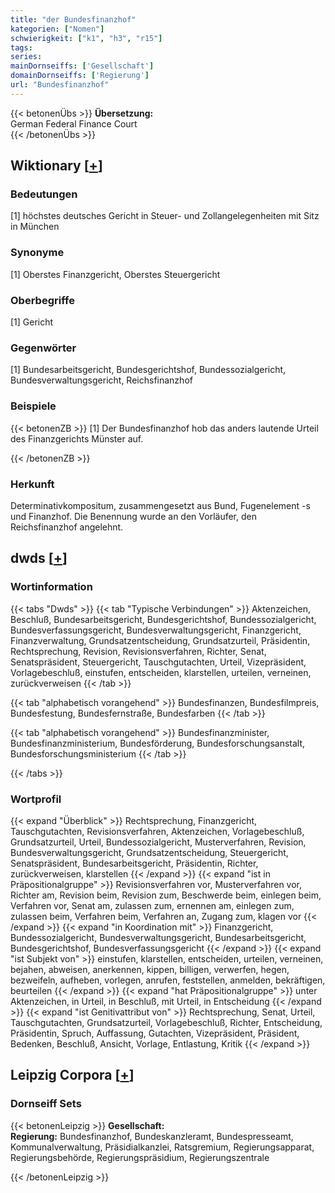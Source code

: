 ```yaml
---
title: "der Bundesfinanzhof"
kategorien: ["Nomen"]
schwierigkeit: ["k1", "h3", "r15"]
tags:
series:
mainDornseiffs: ['Gesellschaft']
domainDornseiffs: ['Regierung']
url: "Bundesfinanzhof"
---
```


{{< betonenÜbs >}}
**Übersetzung:**  
German Federal Finance Court  
{{< /betonenÜbs >}}

## Wiktionary [[+](https://de.wiktionary.org/wiki/Bundesfinanzhof)]

### Bedeutungen
[1] höchstes deutsches Gericht in Steuer- und Zollangelegenheiten mit Sitz in München  

### Synonyme
[1] Oberstes Finanzgericht, Oberstes Steuergericht  

### Oberbegriffe
[1] Gericht  

### Gegenwörter
[1] Bundesarbeitsgericht, Bundesgerichtshof, Bundessozialgericht, Bundesverwaltungsgericht, Reichsfinanzhof  

### Beispiele
{{< betonenZB >}}
[1] Der Bundesfinanzhof hob das anders lautende Urteil des Finanzgerichts Münster auf.  

{{< /betonenZB >}}
### Herkunft
Determinativkompositum, zusammengesetzt aus Bund, Fugenelement -s und Finanzhof. Die Benennung wurde an den Vorläufer, den Reichsfinanzhof angelehnt.  



## dwds [[+](https://www.dwds.de/wb/Bundesfinanzhof)]

### Wortinformation
{{< tabs "Dwds" >}}
{{< tab "Typische Verbindungen" >}}
Aktenzeichen, Beschluß, Bundesarbeitsgericht, Bundesgerichtshof, Bundessozialgericht, Bundesverfassungsgericht, Bundesverwaltungsgericht, Finanzgericht, Finanzverwaltung, Grundsatzentscheidung, Grundsatzurteil, Präsidentin, Rechtsprechung, Revision, Revisionsverfahren, Richter, Senat, Senatspräsident, Steuergericht, Tauschgutachten, Urteil, Vizepräsident, Vorlagebeschluß, einstufen, entscheiden, klarstellen, urteilen, verneinen, zurückverweisen
{{< /tab >}}

{{< tab "alphabetisch vorangehend" >}}
Bundesfinanzen, Bundesfilmpreis, Bundesfestung, Bundesfernstraße, Bundesfarben
{{< /tab >}}

{{< tab "alphabetisch vorangehend" >}}
Bundesfinanzminister, Bundesfinanzministerium, Bundesförderung, Bundesforschungsanstalt, Bundesforschungsministerium
{{< /tab >}}

{{< /tabs >}}

### Wortprofil
{{< expand "Überblick" >}} Rechtsprechung, Finanzgericht, Tauschgutachten, Revisionsverfahren, Aktenzeichen, Vorlagebeschluß, Grundsatzurteil, Urteil, Bundessozialgericht, Musterverfahren, Revision, Bundesverwaltungsgericht, Grundsatzentscheidung, Steuergericht, Senatspräsident, Bundesarbeitsgericht, Präsidentin, Richter, zurückverweisen, klarstellen {{< /expand >}}
{{< expand "ist in Präpositionalgruppe" >}} Revisionsverfahren vor, Musterverfahren vor, Richter am, Revision beim, Revision zum, Beschwerde beim, einlegen beim, Verfahren vor, Senat am, zulassen zum, ernennen am, einlegen zum, zulassen beim, Verfahren beim, Verfahren an, Zugang zum, klagen vor {{< /expand >}}
{{< expand "in Koordination mit" >}} Finanzgericht, Bundessozialgericht, Bundesverwaltungsgericht, Bundesarbeitsgericht, Bundesgerichtshof, Bundesverfassungsgericht {{< /expand >}}
{{< expand "ist Subjekt von" >}} einstufen, klarstellen, entscheiden, urteilen, verneinen, bejahen, abweisen, anerkennen, kippen, billigen, verwerfen, hegen, bezweifeln, aufheben, vorlegen, anrufen, feststellen, anmelden, bekräftigen, beurteilen {{< /expand >}}
{{< expand "hat Präpositionalgruppe" >}} unter Aktenzeichen, in Urteil, in Beschluß, mit Urteil, in Entscheidung {{< /expand >}}
{{< expand "ist Genitivattribut von" >}} Rechtsprechung, Senat, Urteil, Tauschgutachten, Grundsatzurteil, Vorlagebeschluß, Richter, Entscheidung, Präsidentin, Spruch, Auffassung, Gutachten, Vizepräsident, Präsident, Bedenken, Beschluß, Ansicht, Vorlage, Entlastung, Kritik {{< /expand >}}

## Leipzig Corpora [[+](https://corpora.uni-leipzig.de/en/res?word=Bundesfinanzhof&corpusId=deu_newscrawl-public_2018)]

### Dornseiff Sets
{{< betonenLeipzig >}}
**Gesellschaft:**  
**Regierung:** Bundesfinanzhof, Bundeskanzleramt, Bundespresseamt, Kommunalverwaltung, Präsidialkanzlei, Ratsgremium, Regierungsapparat, Regierungsbehörde, Regierungspräsidium, Regierungszentrale  

{{< /betonenLeipzig >}}
